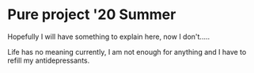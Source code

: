 # Pure project '20 Summer

Hopefully I will have something to explain here, now I don't.....

Life has no meaning currently, I am not enough for anything and I have to refill my antidepressants.

